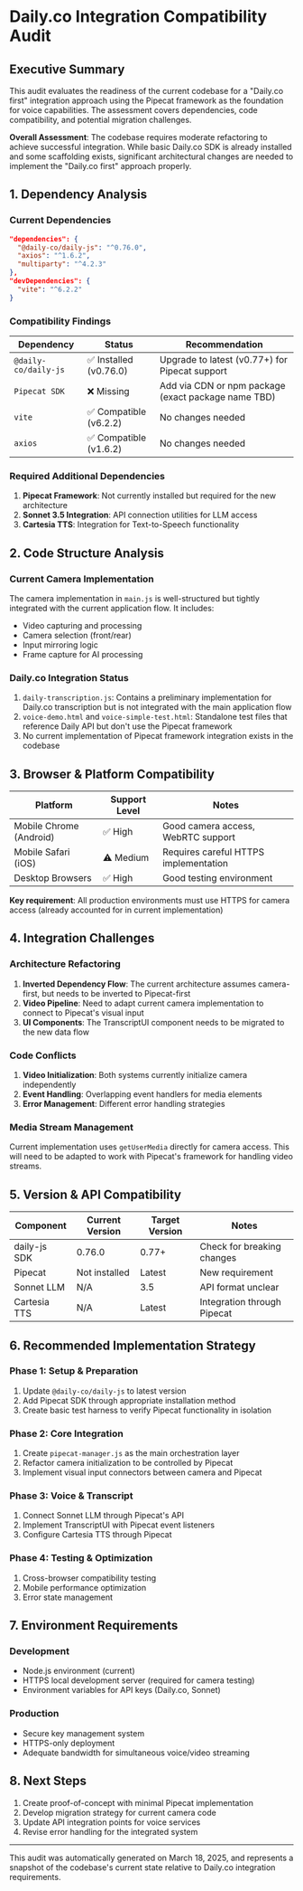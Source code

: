 # Daily.co Integration Compatibility Audit

## Executive Summary

This audit evaluates the readiness of the current codebase for a "Daily.co first" integration approach using the Pipecat framework as the foundation for voice capabilities. The assessment covers dependencies, code compatibility, and potential migration challenges.

**Overall Assessment**: The codebase requires moderate refactoring to achieve successful integration. While basic Daily.co SDK is already installed and some scaffolding exists, significant architectural changes are needed to implement the "Daily.co first" approach properly.

## 1. Dependency Analysis

### Current Dependencies

```json
"dependencies": {
  "@daily-co/daily-js": "^0.76.0",
  "axios": "^1.6.2",
  "multiparty": "^4.2.3"
},
"devDependencies": {
  "vite": "^6.2.2"
}
```

### Compatibility Findings

| Dependency | Status | Recommendation |
|------------|--------|----------------|
| `@daily-co/daily-js` | ✅ Installed (v0.76.0) | Upgrade to latest (v0.77+) for Pipecat support |
| `Pipecat SDK` | ❌ Missing | Add via CDN or npm package (exact package name TBD) |
| `vite` | ✅ Compatible (v6.2.2) | No changes needed |
| `axios` | ✅ Compatible (v1.6.2) | No changes needed |

### Required Additional Dependencies

1. **Pipecat Framework**: Not currently installed but required for the new architecture
2. **Sonnet 3.5 Integration**: API connection utilities for LLM access
3. **Cartesia TTS**: Integration for Text-to-Speech functionality

## 2. Code Structure Analysis

### Current Camera Implementation

The camera implementation in `main.js` is well-structured but tightly integrated with the current application flow. It includes:

- Video capturing and processing
- Camera selection (front/rear)
- Input mirroring logic
- Frame capture for AI processing

### Daily.co Integration Status

1. `daily-transcription.js`: Contains a preliminary implementation for Daily.co transcription but is not integrated with the main application flow
2. `voice-demo.html` and `voice-simple-test.html`: Standalone test files that reference Daily API but don't use the Pipecat framework
3. No current implementation of Pipecat framework integration exists in the codebase

## 3. Browser & Platform Compatibility

| Platform | Support Level | Notes |
|----------|---------------|-------|
| Mobile Chrome (Android) | ✅ High | Good camera access, WebRTC support |
| Mobile Safari (iOS) | ⚠️ Medium | Requires careful HTTPS implementation |
| Desktop Browsers | ✅ High | Good testing environment |

**Key requirement**: All production environments must use HTTPS for camera access (already accounted for in current implementation)

## 4. Integration Challenges

### Architecture Refactoring

1. **Inverted Dependency Flow**: The current architecture assumes camera-first, but needs to be inverted to Pipecat-first
2. **Video Pipeline**: Need to adapt current camera implementation to connect to Pipecat's visual input
3. **UI Components**: The TranscriptUI component needs to be migrated to the new data flow

### Code Conflicts

1. **Video Initialization**: Both systems currently initialize camera independently
2. **Event Handling**: Overlapping event handlers for media elements
3. **Error Management**: Different error handling strategies

### Media Stream Management

Current implementation uses `getUserMedia` directly for camera access. This will need to be adapted to work with Pipecat's framework for handling video streams.

## 5. Version & API Compatibility

| Component | Current Version | Target Version | Notes |
|-----------|----------------|----------------|-------|
| daily-js SDK | 0.76.0 | 0.77+ | Check for breaking changes |
| Pipecat | Not installed | Latest | New requirement |
| Sonnet LLM | N/A | 3.5 | API format unclear |
| Cartesia TTS | N/A | Latest | Integration through Pipecat |

## 6. Recommended Implementation Strategy

### Phase 1: Setup & Preparation

1. Update `@daily-co/daily-js` to latest version
2. Add Pipecat SDK through appropriate installation method
3. Create basic test harness to verify Pipecat functionality in isolation

### Phase 2: Core Integration

1. Create `pipecat-manager.js` as the main orchestration layer
2. Refactor camera initialization to be controlled by Pipecat
3. Implement visual input connectors between camera and Pipecat

### Phase 3: Voice & Transcript

1. Connect Sonnet LLM through Pipecat's API
2. Implement TranscriptUI with Pipecat event listeners
3. Configure Cartesia TTS through Pipecat

### Phase 4: Testing & Optimization

1. Cross-browser compatibility testing
2. Mobile performance optimization
3. Error state management

## 7. Environment Requirements

### Development

- Node.js environment (current)
- HTTPS local development server (required for camera testing)
- Environment variables for API keys (Daily.co, Sonnet)

### Production

- Secure key management system
- HTTPS-only deployment
- Adequate bandwidth for simultaneous voice/video streaming

## 8. Next Steps

1. Create proof-of-concept with minimal Pipecat implementation
2. Develop migration strategy for current camera code
3. Update API integration points for voice services
4. Revise error handling for the integrated system

---

This audit was automatically generated on March 18, 2025, and represents a snapshot of the codebase's current state relative to Daily.co integration requirements.
